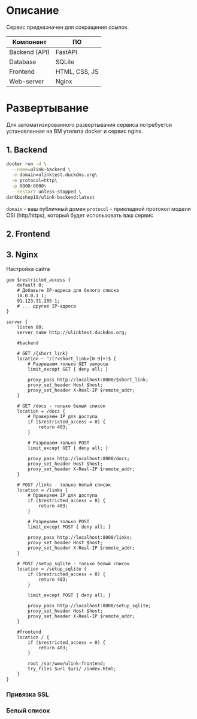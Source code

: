 # Описание

Сервис предназначен для сокращения ссылок. 

| Компонент     | ПО            |
| ------------- | ------------- |
| Backend (API) | FastAPI       |
| Database      | SQLite        |
| Frontend      | HTML, CSS, JS |
| Web-server    | Nginx         |


# Развертывание

Для автоматизированного развертывания сервиса потребуется установленная на ВМ утилита docker и сервис nginx.
## 1. Backend

``` bash
docker run -d \
  --name=ulink-backend \
  -e domain=ulinktest.duckdns.org\
  -e protocol=http\
  -p 8000:8000\
  --restart unless-stopped \
darkbishop19/ulink-backend:latest
```

`domain` - ваш публичный домен
`protocol` - прикладной протокол модели OSI (http/https), который будет использовать ваш сервис

## 2. Frontend


## 3. Nginx

Настройка сайта
```
geo $restricted_access {
    default 0;
    # Добавьте IP-адреса для белого списка
    10.0.0.1 1;
    91.123.31.205 1;
    # ... другие IP-адреса
}

server {
    listen 80;
    server_name http://ulinktest.duckdns.org;
    
    #backend
    
    # GET /{short_link}
    location ~ ^/(?<short_link>[0-9]+)$ {
        # Разрешаем только GET запросы
        limit_except GET { deny all; }

        proxy_pass http://localhost:8000/$short_link;
        proxy_set_header Host $host;
        proxy_set_header X-Real-IP $remote_addr;
    }

    # GET /docs - только белый список
    location = /docs {
        # Проверяем IP для доступа
        if ($restricted_access = 0) {
            return 403;
        }

        # Разрешаем только POST
        limit_except GET { deny all; }

        proxy_pass http://localhost:8000/docs;
        proxy_set_header Host $host;
        proxy_set_header X-Real-IP $remote_addr;
    }

    # POST /links - только белый список
    location = /links {
        # Проверяем IP для доступа
        if ($restricted_access = 0) {
            return 403;
        }

        # Разрешаем только POST
        limit_except POST { deny all; }

        proxy_pass http://localhost:8000/links;
        proxy_set_header Host $host;
        proxy_set_header X-Real-IP $remote_addr;
    }

    # POST /setup_sqlite - только белый список
    location = /setup_sqlite {
        if ($restricted_access = 0) {
            return 403;
        }

        limit_except POST { deny all; }

        proxy_pass http://localhost:8000/setup_sqlite;
        proxy_set_header Host $host;
        proxy_set_header X-Real-IP $remote_addr;
    }

    #frontend
    location / {
        if ($restricted_access = 0) {
            return 403;
        }

        root /var/www/ulink-frontend;
        try_files $uri $uri/ /index.html;
    }
}

```
### Привязка SSL

### Белый список

